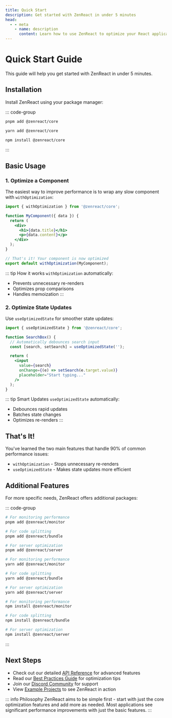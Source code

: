```yaml
---
title: Quick Start
description: Get started with ZenReact in under 5 minutes
head:
  - - meta
    - name: description
      content: Learn how to use ZenReact to optimize your React applications in just a few minutes.
---
```


# Quick Start Guide

This guide will help you get started with ZenReact in under 5 minutes.

## Installation

Install ZenReact using your package manager:

::: code-group

```bash [pnpm]
pnpm add @zenreact/core
```

```bash [yarn]
yarn add @zenreact/core
```

```bash [npm]
npm install @zenreact/core
```

:::

## Basic Usage

### 1. Optimize a Component

The easiest way to improve performance is to wrap any slow component with `withOptimization`:

```jsx
import { withOptimization } from '@zenreact/core';

function MyComponent({ data }) {
  return (
    <div>
      <h1>{data.title}</h1>
      <p>{data.content}</p>
    </div>
  );
}

// That's it! Your component is now optimized
export default withOptimization(MyComponent);
```

::: tip How it works
`withOptimization` automatically:

- Prevents unnecessary re-renders
- Optimizes prop comparisons
- Handles memoization
  :::

### 2. Optimize State Updates

Use `useOptimizedState` for smoother state updates:

```jsx
import { useOptimizedState } from '@zenreact/core';

function SearchBox() {
  // Automatically debounces search input
  const [search, setSearch] = useOptimizedState('');

  return (
    <input
      value={search}
      onChange={(e) => setSearch(e.target.value)}
      placeholder="Start typing..."
    />
  );
}
```

::: tip Smart Updates
`useOptimizedState` automatically:

- Debounces rapid updates
- Batches state changes
- Optimizes re-renders
  :::

## That's It!

You've learned the two main features that handle 90% of common performance issues:

- `withOptimization` - Stops unnecessary re-renders
- `useOptimizedState` - Makes state updates more efficient

## Additional Features

For more specific needs, ZenReact offers additional packages:

::: code-group

```bash [pnpm]
# For monitoring performance
pnpm add @zenreact/monitor

# For code splitting
pnpm add @zenreact/bundle

# For server optimization
pnpm add @zenreact/server
```

```bash [yarn]
# For monitoring performance
yarn add @zenreact/monitor

# For code splitting
yarn add @zenreact/bundle

# For server optimization
yarn add @zenreact/server
```

```bash [npm]
# For monitoring performance
npm install @zenreact/monitor

# For code splitting
npm install @zenreact/bundle

# For server optimization
npm install @zenreact/server
```

:::

## Next Steps

- Check out our detailed [API Reference](/api/) for advanced features
- Read our [Best Practices Guide](/guide/best-practices) for optimization tips
- Join our [Discord Community](https://discord.gg/zenreact) for support
- View [Example Projects](/examples/) to see ZenReact in action

::: info Philosophy
ZenReact aims to be simple first - start with just the core optimization features and add more as needed. Most applications see significant performance improvements with just the basic features.
:::
